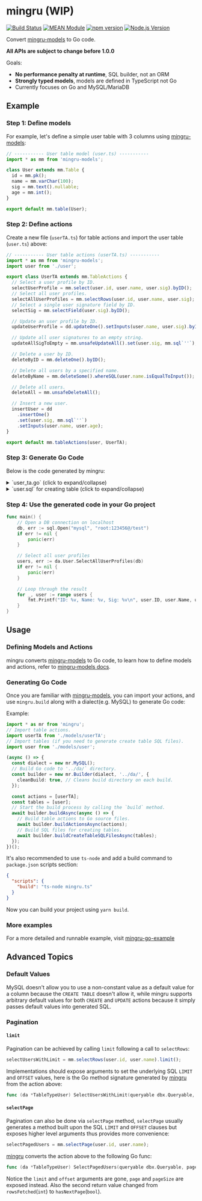 # mingru (WIP)

[![Build Status](https://github.com/mgenware/mingru/workflows/Build/badge.svg)](https://github.com/mgenware/mingru/actions)
[![MEAN Module](https://img.shields.io/badge/MEAN%20Module-TypeScript-blue.svg?style=flat-square)](https://github.com/mgenware/MEAN-Module)
[![npm version](https://img.shields.io/npm/v/mingru.svg?style=flat-square)](https://npmjs.com/package/mingru)
[![Node.js Version](http://img.shields.io/node/v/mingru.svg?style=flat-square)](https://nodejs.org/en/)

Convert [mingru-models](https://github.com/mgenware/mingru-models) to Go code.

**All APIs are subject to change before 1.0.0**

Goals:

- **No performance penalty at runtime**, SQL builder, not an ORM
- **Strongly typed models**, models are defined in TypeScript not Go
- Currently focuses on Go and MySQL/MariaDB

## Example

### Step 1: Define models

For example, let's define a simple user table with 3 columns using [mingru-models](https://github.com/mgenware/mingru-models):

```ts
// ----------- User table model (user.ts) -----------
import * as mm from 'mingru-models';

class User extends mm.Table {
  id = mm.pk();
  name = mm.varChar(100);
  sig = mm.text().nullable;
  age = mm.int();
}

export default mm.table(User);
```

### Step 2: Define actions

Create a new file (`userTA.ts`) for table actions and import the user table (`user.ts`) above:

```ts
// ----------- User table actions (userTA.ts) -----------
import * as mm from 'mingru-models';
import user from './user';

export class UserTA extends mm.TableActions {
  // Select a user profile by ID.
  selectUserProfile = mm.select(user.id, user.name, user.sig).byID();
  // Select all user profiles.
  selectAllUserProfiles = mm.selectRows(user.id, user.name, user.sig);
  // Select a single user signature field by ID.
  selectSig = mm.selectField(user.sig).byID();

  // Update an user profile by ID.
  updateUserProfile = dd.updateOne().setInputs(user.name, user.sig).byID();

  // Update all user signatures to an empty string.
  updateAllSigToEmpty = mm.unsafeUpdateAll().set(user.sig, mm.sql`''`);

  // Delete a user by ID.
  deleteByID = mm.deleteOne().byID();

  // Delete all users by a specified name.
  deleteByName = mm.deleteSome().whereSQL(user.name.isEqualToInput());

  // Delete all users.
  deleteAll = mm.unsafeDeleteAll();

  // Insert a new user.
  insertUser = dd
    .insertOne()
    .set(user.sig, mm.sql`''`)
    .setInputs(user.name, user.age);
}

export default mm.tableActions(user, UserTA);
```

### Step 3: Generate Go Code

Below is the code generated by mingru:

<details><summary>`user_ta.go` (click to expand/collapse)</summary>
<p>

```go
 /******************************************************************************************
 * This code was automatically generated by mingru (https://github.com/mgenware/mingru)
 * Do not edit this file manually, your changes will be overwritten.
 ******************************************************************************************/

package da

import (
	"github.com/mgenware/go-packagex/v5/dbx"
)

// TableTypeUser ...
type TableTypeUser struct {
}

// User ...
var User = &TableTypeUser{}

// ------------ Actions ------------

// DeleteAll ...
func (da *TableTypeUser) DeleteAll(queryable dbx.Queryable) (int, error) {
	result, err := queryable.Exec("DELETE FROM `user`")
	return dbx.GetRowsAffectedIntWithError(result, err)
}

// DeleteByID ...
func (da *TableTypeUser) DeleteByID(queryable dbx.Queryable, id uint64) error {
	result, err := queryable.Exec("DELETE FROM `user` WHERE `id` = ?", id)
	return dbx.CheckOneRowAffectedWithError(result, err)
}

// DeleteByName ...
func (da *TableTypeUser) DeleteByName(queryable dbx.Queryable, name string) (int, error) {
	result, err := queryable.Exec("DELETE FROM `user` WHERE `name` = ?", name)
	return dbx.GetRowsAffectedIntWithError(result, err)
}

// InsertUser ...
func (da *TableTypeUser) InsertUser(queryable dbx.Queryable, name string, age int) (uint64, error) {
	result, err := queryable.Exec("INSERT INTO `user` (`sig`, `name`, `age`) VALUES ('', ?, ?)", name, age)
	return dbx.GetLastInsertIDUint64WithError(result, err)
}

// UserTableSelectAllUserProfilesResult ...
type UserTableSelectAllUserProfilesResult struct {
	ID   uint64
	Name string
	Sig  *string
}

// SelectAllUserProfiles ...
func (da *TableTypeUser) SelectAllUserProfiles(queryable dbx.Queryable) ([]*UserTableSelectAllUserProfilesResult, error) {
	rows, err := queryable.Query("SELECT `id`, `name`, `sig` FROM `user`")
	if err != nil {
		return nil, err
	}
	result := make([]*UserTableSelectAllUserProfilesResult, 0)
	defer rows.Close()
	for rows.Next() {
		item := &UserTableSelectAllUserProfilesResult{}
		err = rows.Scan(&item.ID, &item.Name, &item.Sig)
		if err != nil {
			return nil, err
		}
		result = append(result, item)
	}
	err = rows.Err()
	if err != nil {
		return nil, err
	}
	return result, nil
}

// SelectSig ...
func (da *TableTypeUser) SelectSig(queryable dbx.Queryable, id uint64) (*string, error) {
	var result *string
	err := queryable.QueryRow("SELECT `sig` FROM `user` WHERE `id` = ?", id).Scan(&result)
	if err != nil {
		return result, err
	}
	return result, nil
}

// UserTableSelectUserProfileResult ...
type UserTableSelectUserProfileResult struct {
	ID   uint64
	Name string
	Sig  *string
}

// SelectUserProfile ...
func (da *TableTypeUser) SelectUserProfile(queryable dbx.Queryable, id uint64) (*UserTableSelectUserProfileResult, error) {
	result := &UserTableSelectUserProfileResult{}
	err := queryable.QueryRow("SELECT `id`, `name`, `sig` FROM `user` WHERE `id` = ?", id).Scan(&result.ID, &result.Name, &result.Sig)
	if err != nil {
		return nil, err
	}
	return result, nil
}

// UpdateAllSigToEmpty ...
func (da *TableTypeUser) UpdateAllSigToEmpty(queryable dbx.Queryable) (int, error) {
	result, err := queryable.Exec("UPDATE `user` SET `sig` = ''")
	return dbx.GetRowsAffectedIntWithError(result, err)
}

// UpdateUserProfile ...
func (da *TableTypeUser) UpdateUserProfile(queryable dbx.Queryable, id uint64, name string, sig *string) error {
	result, err := queryable.Exec("UPDATE `user` SET `name` = ?, `sig` = ? WHERE `id` = ?", name, sig, id)
	return dbx.CheckOneRowAffectedWithError(result, err)
}
```

</p>
</details>

<details><summary>`user.sql` for creating table (click to expand/collapse)</summary>
<p>

```sql
CREATE TABLE `user` (
	`id` BIGINT UNSIGNED NOT NULL AUTO_INCREMENT,
	`name` VARCHAR(100) NOT NULL,
	`sig` TEXT NULL DEFAULT NULL,
	`age` INT NOT NULL,
	PRIMARY KEY (`id`)
)
CHARACTER SET=utf8mb4
COLLATE=utf8mb4_unicode_ci
;
```

</p>
</details>

### Step 4: Use the generated code in your Go project

```go
func main() {
	// Open a DB connection on localhost
	db, err := sql.Open("mysql", "root:123456@/test")
	if err != nil {
		panic(err)
	}

	// Select all user profiles
	users, err := da.User.SelectAllUserProfiles(db)
	if err != nil {
		panic(err)
	}

	// Loop through the result
	for _, user := range users {
		fmt.Printf("ID: %v, Name: %v, Sig: %v\n", user.ID, user.Name, user.Sig)
	}
}
```

## Usage

### Defining Models and Actions

mingru converts [mingru-models](https://github.com/mgenware/mingru-models) to Go code, to learn how to define models and actions, refer to [mingru-models docs](https://github.com/mgenware/mingru-models).

### Generating Go Code

Once you are familiar with [mingru-models](https://github.com/mgenware/mingru-models), you can import your actions, and use `mingru.build` along with a dialect(e.g. MySQL) to generate Go code:

Example:

```ts
import * as mr from 'mingru';
// Import table actions.
import userTA from './models/userTA';
// Import tables (if you need to generate create table SQL files).
import user from './models/user';

(async () => {
  const dialect = new mr.MySQL();
  // Build Go code to '../da/` directory.
  const builder = new mr.Builder(dialect, '../da/', {
    cleanBuild: true, // Cleans build directory on each build.
  });

  const actions = [userTA];
  const tables = [user];
  // Start the build process by calling the `build` method.
  await builder.buildAsync(async () => {
    // Build table actions to Go source files.
    await builder.buildActionsAsync(actions);
    // Build SQL files for creating tables.
    await builder.buildCreateTableSQLFilesAsync(tables);
  });
})();
```

It's also recommended to use `ts-node` and add a build command to `package.json` scripts section:

```json
{
  "scripts": {
    "build": "ts-node mingru.ts"
  }
}
```

Now you can build your project using `yarn build`.

### More examples

For a more detailed and runnable example, visit [mingru-go-example](https://github.com/mgenware/mingru-go-example)

## Advanced Topics

### Default Values

MySQL doesn't allow you to use a non-constant value as a default value for a column because the `CREATE TABLE` doesn't allow it, while mingru supports arbitrary default values for both `CREATE` and `UPDATE` actions because it simply passes default values into generated SQL.

### Pagination

#### `limit`

Pagination can be achieved by calling `limit` following a call to `selectRows`:

```ts
selectUsersWithLimit = mm.selectRows(user.id, user.name).limit();
```

Implementations should expose arguments to set the underlying SQL `LIMIT` and `OFFSET` values, here is the Go method signature generated by [mingru](https://github.com/mgenware/mingru) from the action above:

```go
func (da *TableTypeUser) SelectUsersWithLimit(queryable dbx.Queryable, limit int, offset int, max int) ([]*SelectUsersWithLimitResult, int, error)
```

#### `selectPage`

Pagination can also be done via `selectPage` method, `selectPage` usually generates a method built upon the SQL `LIMIT` and `OFFSET` clauses but exposes higher level arguments thus provides more convenience:

```ts
selectPagedUsers = mm.selectPage(user.id, user.name);
```

[mingru](https://github.com/mgenware/mingru) converts the action above to the following Go func:

```go
func (da *TableTypeUser) SelectPagedUsers(queryable dbx.Queryable, page int, pageSize int) ([]*SelectPagedUsersResult, bool, error)
```

Notice the `limit` and `offset` arguments are gone, `page` and `pageSize` are exposed instead. Also the second return value changed from `rowsFetched`(`int`) to `hasNextPage`(`bool`).
